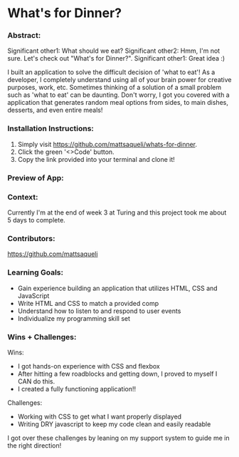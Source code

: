 # What's for Dinner? 

### Abstract:
[//]: <> (Briefly describe what you built and its features. What problem is the app solving? How does this application solve that problem?)

Significant other1: What should we eat?
Significant other2: Hmm, I'm not sure. Let's check out "What's for Dinner?".
Significant other1: Great idea :)

I built an application to solve the difficult decision of 'what to eat'! 
As a developer, I completely understand using all of your brain power for creative purposes, work, etc.
Sometimes thinking of a solution of a small problem such as 'what to eat' can be daunting.
Don't worry, I got you covered with a application that generates random meal options from sides, to main dishes, desserts, and even entire meals!

### Installation Instructions:
[//]: <> (What steps does a person have to take to get your app cloned down and running?)

1. Simply visit https://github.com/mattsaqueli/whats-for-dinner.
2. Click the green '<>Code' button.
3. Copy the link provided into your terminal and clone it!

### Preview of App:
[//]: <> (Provide ONE gif or screenshot of your application - choose the "coolest" piece of functionality to show off.)

### Context:
[//]: <> (Give some context for the project here. How long did you have to work on it? How far into the Turing program are you?)

Currently I'm at the end of week 3 at Turing and this project took me about 5 days to complete. 

### Contributors:
[//]: <> (Who worked on this application? Link to their GitHubs.)

https://github.com/mattsaqueli

### Learning Goals:
[//]: <> (What were the learning goals of this project? What tech did you work with?)

- Gain experience building an application that utilizes HTML, CSS and JavaScript
- Write HTML and CSS to match a provided comp
- Understand how to listen to and respond to user events
- Individualize my programming skill set

### Wins + Challenges:
[//]: <> (What are 2-3 wins you have from this project? What were some challenges you faced - and how did you get over them?)

Wins:
 - I got hands-on experience with CSS and flexbox
 - After hitting a few roadblocks and getting down, I proved to myself I CAN do this.
 - I created a fully functioning application!!

 Challenges:
 - Working with CSS to get what I want properly displayed
 - Writing DRY javascript to keep my code clean and easily readable

 I got over these challenges by leaning on my support system to guide me in the right direction!
